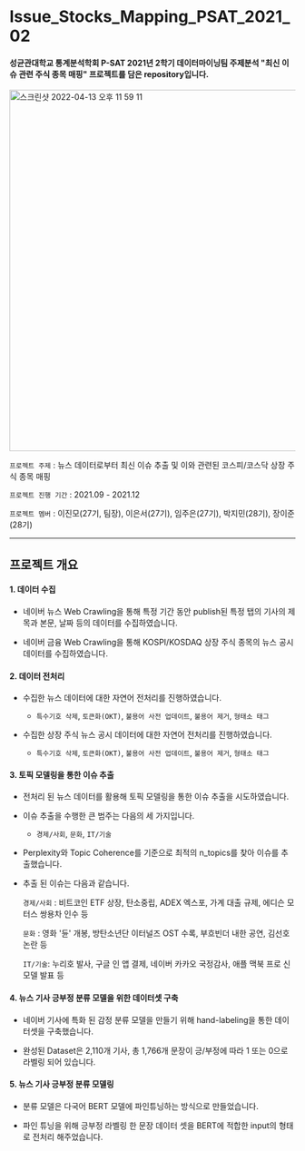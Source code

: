 # Issue_Stocks_Mapping_PSAT_2021_02

#### 성균관대학교 통계분석학회 P-SAT 2021년 2학기 데이터마이닝팀 주제분석 "최신 이슈 관련 주식 종목 매핑" 프로젝트를 담은 repository입니다.


<img width="637" alt="스크린샷 2022-04-13 오후 11 59 11" src="https://user-images.githubusercontent.com/83468520/163413694-4e1a3646-64aa-41a7-88aa-3bdf7c2a7fd2.png">


`프로젝트 주제` : 뉴스 데이터로부터 최신 이슈 추출 및 이와 관련된 코스피/코스닥 상장 주식 종목 매핑


`프로젝트 진행 기간` : 2021.09 - 2021.12


`프로젝트 멤버` : 이진모(27기, 팀장), 이은서(27기), 임주은(27기), 박지민(28기), 장이준(28기)

---

## 프로젝트 개요

#### 1. 데이터 수집


- 네이버 뉴스 Web Crawling을 통해 특정 기간 동안 publish된 특정 탭의 기사의 제목과 본문, 날짜 등의 데이터를 수집하였습니다.


- 네이버 금융 Web Crawling을 통해 KOSPI/KOSDAQ 상장 주식 종목의 뉴스 공시 데이터를 수집하였습니다. 


#### 2. 데이터 전처리


- 수집한 뉴스 데이터에 대한 자연어 전처리를 진행하였습니다.

   * `특수기호 삭제`, `토큰화(OKT)`, `불용어 사전 업데이트`, `불용어 제거`, `형태소 태그`


- 수집한 상장 주식 뉴스 공시 데이터에 대한 자연어 전처리를 진행하였습니다.

   * `특수기호 삭제`, `토큰화(OKT)`, `불용어 사전 업데이트`, `불용어 제거`, `형태소 태그`


#### 3. 토픽 모델링을 통한 이슈 추출


- 전처리 된 뉴스 데이터를 활용해 토픽 모델링을 통한 이슈 추출을 시도하였습니다.


- 이슈 추출을 수행한 큰 범주는 다음의 세 가지입니다.

   * `경제/사회`, `문화`, `IT/기술`


- Perplexity와 Topic Coherence를 기준으로 최적의 n_topics를 찾아 이슈를 추출했습니다.


- 추출 된 이슈는 다음과 같습니다.

   `경제/사회` : 비트코인 ETF 상장, 탄소중립, ADEX 엑스포, 가계 대출 규제, 에디슨 모터스 쌍용차 인수 등

   `문화` : 영화 '듄' 개봉, 방탄소년단 이터널즈 OST 수록, 부흐빈더 내한 공연, 김선호 논란 등

   `IT/기술`: 누리호 발사, 구글 인 앱 결제, 네이버 카카오 국정감사, 애플 맥북 프로 신모델 발표 등


#### 4. 뉴스 기사 긍부정 분류 모델을 위한 데이터셋 구축


- 네이버 기사에 특화 된 감정 분류 모델을 만들기 위해 hand-labeling을 통한 데이터셋을 구축했습니다.


- 완성된 Dataset은 2,110개 기사, 총 1,766개 문장이 긍/부정에 따라 1 또는 0으로 라벨링 되어 있습니다.


#### 5. 뉴스 기사 긍부정 분류 모델링


- 분류 모델은 다국어 BERT 모델에 파인튜닝하는 방식으로 만들었습니다. 


- 파인 튜닝을 위해 긍부정 라벨링 한 문장 데이터 셋을 BERT에 적합한 input의 형태로 전처리 해주었습니다.




